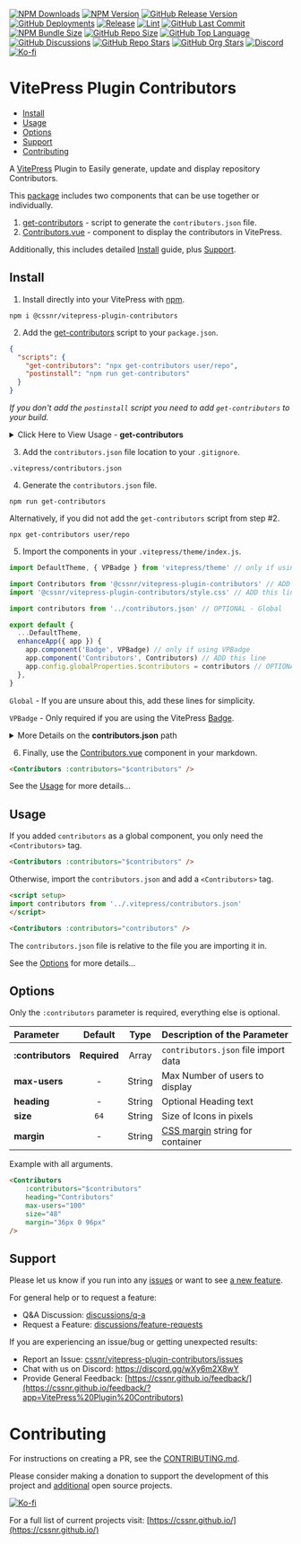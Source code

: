 [![NPM Downloads](https://img.shields.io/npm/dw/%40cssnr%2Fvitepress-plugin-contributors?logo=npm)](https://www.npmjs.com/package/@cssnr/vitepress-plugin-contributors)
[![NPM Version](https://img.shields.io/npm/v/%40cssnr%2Fvitepress-plugin-contributors?logo=npm)](https://www.npmjs.com/package/@cssnr/vitepress-plugin-contributors)
[![GitHub Release Version](https://img.shields.io/github/v/release/cssnr/vitepress-plugin-contributors?logo=github)](https://github.com/cssnr/vitepress-plugin-contributors/releases/latest)
[![GitHub Deployments](https://img.shields.io/github/deployments/cssnr/vitepress-plugin-contributors/npm?logo=npm&label=deploy)](https://github.com/cssnr/vitepress-plugin-contributors/deployments)
[![Release](https://img.shields.io/github/actions/workflow/status/cssnr/vitepress-plugin-contributors/release.yaml?logo=cachet&label=release)](https://github.com/cssnr/vitepress-plugin-contributors/actions/workflows/release.yaml)
[![Lint](https://img.shields.io/github/actions/workflow/status/cssnr/vitepress-plugin-contributors/lint.yaml?logo=cachet&label=lint)](https://github.com/cssnr/vitepress-plugin-contributors/actions/workflows/lint.yaml)
[![GitHub Last Commit](https://img.shields.io/github/last-commit/cssnr/vitepress-plugin-contributors?logo=github)](https://github.com/cssnr/vitepress-plugin-contributors/pulse)
[![NPM Bundle Size](https://img.shields.io/bundlephobia/min/%40cssnr%2Fvitepress-plugin-contributors?logo=npm)](https://bundlephobia.com/package/@cssnr/vitepress-plugin-contributors)
[![GitHub Repo Size](https://img.shields.io/github/repo-size/cssnr/vitepress-plugin-contributors?logo=bookstack&logoColor=white&label=repo%20size)](https://github.com/cssnr/vitepress-plugin-contributors)
[![GitHub Top Language](https://img.shields.io/github/languages/top/cssnr/vitepress-plugin-contributors?logo=htmx&logoColor=white)](https://github.com/cssnr/vitepress-plugin-contributors)
[![GitHub Discussions](https://img.shields.io/github/discussions/cssnr/vitepress-plugin-contributors?logo=github)](https://github.com/cssnr/vitepress-plugin-contributors/discussions)
[![GitHub Repo Stars](https://img.shields.io/github/stars/cssnr/vitepress-plugin-contributors?style=flat&logo=github)](https://github.com/cssnr/vitepress-plugin-contributors/stargazers)
[![GitHub Org Stars](https://img.shields.io/github/stars/cssnr?style=flat&logo=github&label=org%20stars)](https://cssnr.github.io/)
[![Discord](https://img.shields.io/discord/899171661457293343?logo=discord&logoColor=white&label=discord&color=7289da)](https://discord.gg/wXy6m2X8wY)
[![Ko-fi](https://img.shields.io/badge/Ko--fi-72a5f2?logo=kofi&label=support)](https://ko-fi.com/cssnr)

# VitePress Plugin Contributors

- [Install](#Install)
- [Usage](#Usage)
- [Options](#Options)
- [Support](#Support)
- [Contributing](#Contributing)

A [VitePress](https://vitepress.dev/) Plugin to Easily generate, update and display repository Contributors.

This [package](https://www.npmjs.com/package/@cssnr/vitepress-plugin-contributors) includes two components that can be use together or individually.

1. [get-contributors](src/get-contributors.js) - script to generate the `contributors.json` file.
2. [Contributors.vue](src/Contributors.vue) - component to display the contributors in VitePress.

Additionally, this includes detailed [Install](#install) guide, plus [Support](#support).

## Install

1. Install directly into your VitePress with [npm](https://www.npmjs.com/package/@cssnr/vitepress-plugin-contributors).

```shell
npm i @cssnr/vitepress-plugin-contributors
```

2. Add the [get-contributors](src/get-contributors.js) script to your `package.json`.

```json
{
  "scripts": {
    "get-contributors": "npx get-contributors user/repo",
    "postinstall": "npm run get-contributors"
  }
}
```

_If you don't add the `postinstall` script you need to add `get-contributors` to your build._

<details><summary>Click Here to View Usage - <b>get-contributors</b></summary>

Show help: `npx get-contributors -h`

Basic usage, all contributors excluding bot users.

```shell
npx get-contributors user/repo
```

Limit to top 20 contributors, specify output file, and include bot users.

```shell
npx get-contributors user/repo -m 20 -f .vitepress/contributors.json -b
```

Only the `user/repo` is required. All other arguments are optional.

| Argument&nbsp;Flag    | Default&nbsp;Value             | Description&nbsp;of&nbsp;the&nbsp;Argument |
| :-------------------- | :----------------------------- | :----------------------------------------- |
| `-f` or `--file`      | `.vitepress/contributors.json` | Output file relative to project root       |
| `-m` or `--max-users` | `0`                            | Max users to fetch, 0 is unlimited         |
| `-b` or `--bots`      | `false`                        | Include bot users in the results           |

---

</details>

3. Add the `contributors.json` file location to your `.gitignore`.

```gitignore
.vitepress/contributors.json
```

4. Generate the `contributors.json` file.

```shell
npm run get-contributors
```

Alternatively, if you did not add the `get-contributors` script from step #2.

```shell
npx get-contributors user/repo
```

5. Import the components in your `.vitepress/theme/index.js`.

```javascript
import DefaultTheme, { VPBadge } from 'vitepress/theme' // only if using VPBadge

import Contributors from '@cssnr/vitepress-plugin-contributors' // ADD this line
import '@cssnr/vitepress-plugin-contributors/style.css' // ADD this line

import contributors from '../contributors.json' // OPTIONAL - Global

export default {
  ...DefaultTheme,
  enhanceApp({ app }) {
    app.component('Badge', VPBadge) // only if using VPBadge
    app.component('Contributors', Contributors) // ADD this line
    app.config.globalProperties.$contributors = contributors // OPTIONAL - Global
  },
}
```

`Global` - If you are unsure about this, add these lines for simplicity.

`VPBadge` - Only required if you are using the VitePress [Badge](https://vitepress.dev/reference/default-theme-badge#badge).

<details><summary>More Details on the <b>contributors.json</b> path</summary>

Note, you may need to modify the `../contributors.json` import location to match your setup.
If your VitePress configuration directory is located at `.vitepress` then the default output
path of `.vitepress/contributors.json` will import from the relative path `../contributors.json`.

If you are not importing `contributors` as a Global, this path will be relative to the file you are importing it in.  
See the [Usage](#usage) for more details.

---

</details>

6. Finally, use the [Contributors.vue](src/Contributors.vue) component in your markdown.

```markdown
<Contributors :contributors="$contributors" />
```

See the [Usage](#usage) for more details...

## Usage

If you added `contributors` as a global component, you only need the `<Contributors>` tag.

```markdown
<Contributors :contributors="$contributors" />
```

Otherwise, import the `contributors.json` and add a `<Contributors>` tag.

```markdown
<script setup>
import contributors from '../.vitepress/contributors.json'
</script>

<Contributors :contributors="contributors" />
```

The `contributors.json` file is relative to the file you are importing it in.

See the [Options](#options) for more details...

## Options

Only the `:contributors` parameter is required, everything else is optional.

| Parameter         |   Default    |  Type  | Description&nbsp;of&nbsp;the&nbsp;Parameter                                                |
| :---------------- | :----------: | :----: | :----------------------------------------------------------------------------------------- |
| **:contributors** | **Required** | Array  | `contributors.json` file import data                                                       |
| **max-users**     |      -       | String | Max Number of users to display                                                             |
| **heading**       |      -       | String | Optional Heading text                                                                      |
| **size**          |     `64`     | String | Size of Icons in pixels                                                                    |
| **margin**        |      -       | String | [CSS margin](https://developer.mozilla.org/en-US/docs/Web/CSS/margin) string for container |

Example with all arguments.

```markdown
<Contributors
    :contributors="$contributors"
    heading="Contributors"
    max-users="100"
    size="48"
    margin="36px 0 96px"
/>
```

## Support

Please let us know if you run into any [issues](https://github.com/cssnr/vitepress-plugin-contributors/issues)
or want to see [a new feature](https://github.com/cssnr/vitepress-plugin-contributors/discussions/categories/feature-requests).

For general help or to request a feature:

- Q&A Discussion: [discussions/q-a](https://github.com/cssnr/vitepress-plugin-contributors/discussions/categories/q-a)
- Request a Feature: [discussions/feature-requests](https://github.com/cssnr/vitepress-plugin-contributors/discussions/categories/feature-requests)

If you are experiencing an issue/bug or getting unexpected results:

- Report an Issue: [cssnr/vitepress-plugin-contributors/issues](https://github.com/cssnr/vitepress-plugin-contributors/issues)
- Chat with us on Discord: https://discord.gg/wXy6m2X8wY
- Provide General Feedback: [https://cssnr.github.io/feedback/](https://cssnr.github.io/feedback/?app=VitePress%20Plugin%20Contributors)

# Contributing

For instructions on creating a PR, see the [CONTRIBUTING.md](#contributing-ov-file).

Please consider making a donation to support the development of this project
and [additional](https://cssnr.com/) open source projects.

[![Ko-fi](https://ko-fi.com/img/githubbutton_sm.svg)](https://ko-fi.com/cssnr)

For a full list of current projects visit: [https://cssnr.github.io/](https://cssnr.github.io/)
